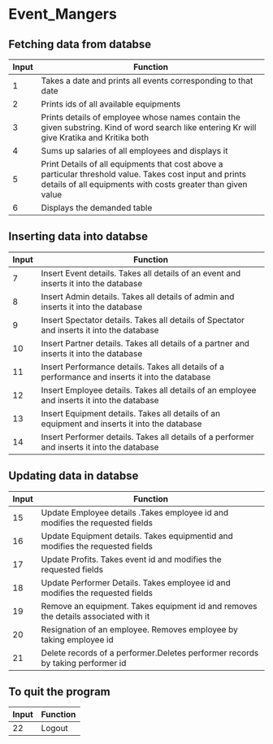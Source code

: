 # Event_Mangers
## Fetching data from databse
| Input | Function |
| ------ | ------ |
| 1 | Takes a date and prints all events corresponding to that date |
| 2 | Prints ids of all available equipments |
| 3 | Prints details of employee whose names contain the given substring. Kind of word search like entering Kr will give Kratika and Kritika both |
| 4 | Sums up salaries of all employees and displays it |
| 5 | Print Details of all equipments that cost above a particular threshold value. Takes cost input and prints details of all equipments with costs greater than given value |
| 6 | Displays the demanded table |
## Inserting data into databse
| Input | Function |
| ------ | ------ |
| 7 | Insert Event details. Takes all details of an event and inserts it into the database |
| 8 | Insert Admin details. Takes all details of admin and inserts it into the database |
| 9 | Insert Spectator details. Takes all details of Spectator and inserts it into the database |
| 10 | Insert Partner details. Takes all details of a partner and inserts it into the database |
| 11 | Insert Performance details. Takes all details of a performance and inserts it into the database |
| 12 | Insert Employee details. Takes all details of an employee and inserts it into the database |
| 13 |Insert Equipment details. Takes all details of an equipment and inserts it into the database |
| 14 | Insert Performer details. Takes all details of a performer and inserts it into the database|
## Updating data in databse
| Input | Function |
| ------ | ------ |
| 15 | Update Employee details .Takes employee id and modifies the requested fields|
| 16 | Update Equipment details. Takes equipmentid and modifies the requested fields|
| 17 | Update Profits. Takes event id and modifies the requested fields|
| 18 | Update Performer Details. Takes employee id and modifies the requested fields|
| 19 | Remove an equipment. Takes equipment id and removes the details associated with it|
| 20 | Resignation of an employee. Removes employee by taking employee id |
| 21 | Delete records of a performer.Deletes performer records by taking performer id |
## To quit the program
| Input | Function |
| ------ | ------ |
| 22 | Logout | 
